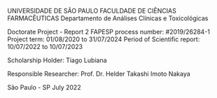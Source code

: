 UNIVERSIDADE DE SÃO PAULO
FACULDADE DE CIÊNCIAS FARMACÊUTICAS
Departamento de Análises Clínicas e Toxicológicas








Doctorate Project - Report 2
FAPESP process number: #2019/26284-1
Project term: 01/08/2020 to 31/07/2024
Period of Scientific report: 10/07/2022 to 10/07/2023


Scholarship Holder: Tiago Lubiana

Responsible Researcher: Prof. Dr. Helder Takashi Imoto Nakaya

São Paulo - SP
July 2022